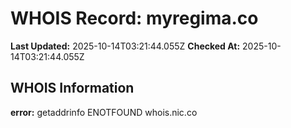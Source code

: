 # WHOIS Record: myregima.co

**Last Updated:** 2025-10-14T03:21:44.055Z
**Checked At:** 2025-10-14T03:21:44.055Z

## WHOIS Information

**error:** getaddrinfo ENOTFOUND whois.nic.co


